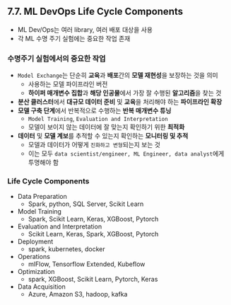## 7.7. ML DevOps Life Cycle Components
- ML Dev/Ops는 여러 library, 여러 배포 대상을 사용
- 각 ML 수명 주기 실험에는 중요한 작업 존재

### 수명주기 실험에서의 중요한 작업
- `Model Exchange`는 단순히 **교육**과 **배포**간의 **모델 재현성**을 보장하는 것을 의미
  - 사용하는 모델 파이프라인 버전
  - **하이퍼 매개변수 집합**과 **해당 인공물**에서 가장 잘 수행된 **알고리즘**을 찾는 것
- **분산 클러스터**에서 **대규모 데이터 준비** 및 **교육**을 처리해야 하는 **파이프라인 확장**
- **모델 구축 단계**에서 반복적으로 수행하는 **반복 매개변수 튜닝**
  - `Model Training`, `Evaluation and Interpretation`
  - 모델이 보이지 않는 데이터에 잘 맞는지 확인하기 위한 **최적화**
- **데이터** 및 **모델 계보**를 추적할 수 있는지 확인하는 **모니터링 및 추적**
  - 모델과 데이터가 어떻게 `진화하고 변형`되는지 보는 것
  - 이는 모두 `data scientist/engineer, ML Engineer, data analyst`에게 투명해야 함

### Life Cycle Components
- Data Preparation
  - Spark, python, SQL Server, Scikit Learn
- Model Training
  - Spark, Scikit Learn, Keras, XGBoost, Pytorch
- Evaluation and Interpretation
  - Scikit Learn, Keras, Spark, XGBoost, Pytorch
- Deployment
  - spark, kubernetes, docker
- Operations
  - mlFlow, Tensorflow Extended, Kubeflow
- Optimization
  - spark, XGBoost, Scikit Learn, Pytorch, Keras
- Data Acquisition
  - Azure, Amazon S3, hadoop, kafka